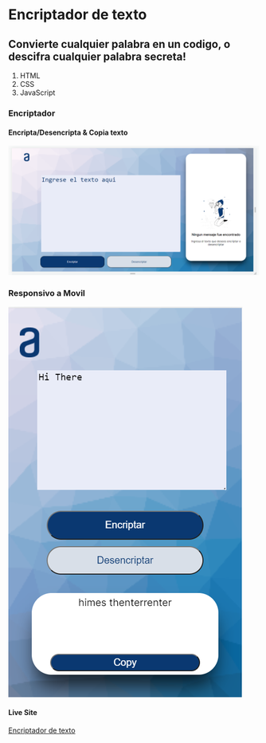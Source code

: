 # Encriptador de texto
## Convierte cualquier palabra en un codigo, o descifra cualquier palabra secreta!

1. HTML
2. CSS
3. JavaScript

### Encriptador
#### Encripta/Desencripta & Copia texto
<img src="/imagenes/encriptadorReadme.png" />

### Responsivo a Movil
<img src="/imagenes/encriptadorMobile.png" />

#### Live Site
<a href="https://letsdothis94.github.io/encriptador/" target="_blank">Encriptador de texto</a>

